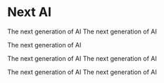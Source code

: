 # Next AI

The next generation of AI
The next generation of AI


The next generation of AI

The next generation of AI
The next generation of AI

The next generation of AI
The next generation of AI



